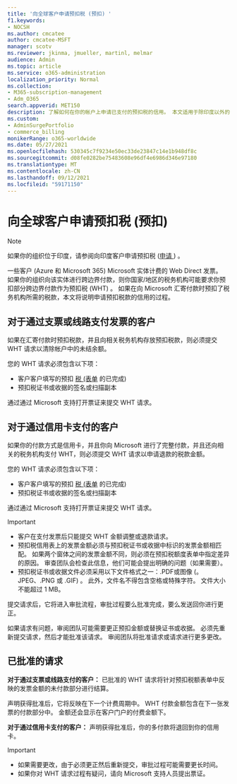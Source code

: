 ```yaml
---
title: '向全球客户申请预扣税 (预扣) '
f1.keywords:
- NOCSH
ms.author: cmcatee
author: cmcatee-MSFT
manager: scotv
ms.reviewer: jkinma, jmueller, martinl, melmar
audience: Admin
ms.topic: article
ms.service: o365-administration
localization_priority: Normal
ms.collection:
- M365-subscription-management
- Adm_O365
search.appverid: MET150
description: 了解如何在你的帐户上申请已支付的预扣税的信用。 本文适用于除印度以外的全球客户。
ms.custom:
- AdminSurgePortfolio
- commerce_billing
monikerRange: o365-worldwide
ms.date: 05/27/2021
ms.openlocfilehash: 530345c7f9234e50ec33de23847c14e1b948df8c
ms.sourcegitcommit: d08fe0282be75483608e96df4e6986d346e97180
ms.translationtype: MT
ms.contentlocale: zh-CN
ms.lasthandoff: 09/12/2021
ms.locfileid: "59171150"
---
```

# <a name="request-a-credit-for-withholding-tax-on-your-account-global-customers"></a>向全球客户申请预扣税 (预扣) 

> [!NOTE]
>
> 如果你的组织位于印度，请参阅向印度客户申请预扣税 ([申请 ](withholding-tax-credit-india.md)) 。

一些客户 (Azure 和 Microsoft 365) Microsoft 实体计费的 Web Direct 发票。 如果你的组织向该实体进行跨边界付款，则你国家/地区的税务机构可能要求你预扣部分跨边界付款作为预扣税 (WHT) 。 如果在向 Microsoft 汇寄付款时预扣了税务机构所需的税款，本文将说明申请预扣税款的信用的过程。

## <a name="for-invoice-pay-customers-who-pay-by-check-or-wire"></a>对于通过支票或线路支付发票的客户

如果在汇寄付款时预扣税款，并且向相关税务机构存放预扣税款，则必须提交 WHT 请求以清除帐户中的未结余额。

您的 WHT 请求必须包含以下项：

- 客户客户填写的预扣 [税 (表单](https://download.microsoft.com/download/a/a/f/aaf8306b-79d4-455b-975f-41ce9e67b9cb/wht%20credit%20form%20-%20global.docx) 的已完成) 
- 预扣税证书或收据的签名或扫描副本

通过通过 Microsoft 支持打开票证来提交 WHT 请求。

## <a name="for-customers-who-pay-by-credit-card"></a>对于通过信用卡支付的客户

如果你的付款方式是信用卡，并且你向 Microsoft 进行了完整付款，并且还向相关的税务机构支付 WHT，则必须提交 WHT 请求以申请退款的税款金额。

您的 WHT 请求必须包含以下项：

- 客户客户填写的预扣 [税 (表单](https://download.microsoft.com/download/a/a/f/aaf8306b-79d4-455b-975f-41ce9e67b9cb/wht%20credit%20form%20-%20global.docx) 的已完成) 
- 预扣税证书或收据的签名或扫描副本

通过通过 Microsoft 支持打开票证来提交 WHT 请求。

> [!IMPORTANT]
>
> - 客户在支付发票后只能提交 WHT 金额调整或退款请求。
> - 预扣税信用表上的发票金额必须与预扣税证书或收据中标识的发票金额相匹配。 如果两个窗体之间的发票金额不同，则必须在预扣税额度表单中指定差异的原因。 审查团队会检查此信息，他们可能会提出明确的问题（如果需要）。
> - 预扣税证书或收据文件必须采用以下文件格式之一：.PDF或图像 (。JPEG、.PNG 或 .GIF) 。 此外，文件名不得包含空格或特殊字符。 文件大小不能超过 1 MB。

提交请求后，它将进入审批流程，审批过程要么批准完成，要么发送回你进行更正。

如果请求有问题，审阅团队可能需要更正预扣金额或替换证书或收据。 必须先重新提交请求，然后才能批准该请求。 审阅团队将批准请求或请求进行更多更改。

## <a name="approved-requests"></a>已批准的请求

**对于通过支票或线路支付的客户：** 已批准的 WHT 请求将针对预扣税额表单中反映的发票金额的未付款部分进行结算。

声明获得批准后，它将反映在下一个计费周期中。 WHT 付款金额包含在下一张发票的付款部分中。 金额还会显示在客户门户的付费金额下。

**对于通过信用卡支付的客户：** 声明获得批准后，你的多付款将退回到你的信用卡。

> [!IMPORTANT]
>
> - 如果需要更改，由于必须更正然后重新提交，审批过程可能需要更长时间。
> - 如果你对 WHT 请求过程有疑问，请向 Microsoft 支持人员提出票证。
